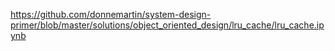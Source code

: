 https://github.com/donnemartin/system-design-primer/blob/master/solutions/object_oriented_design/lru_cache/lru_cache.ipynb